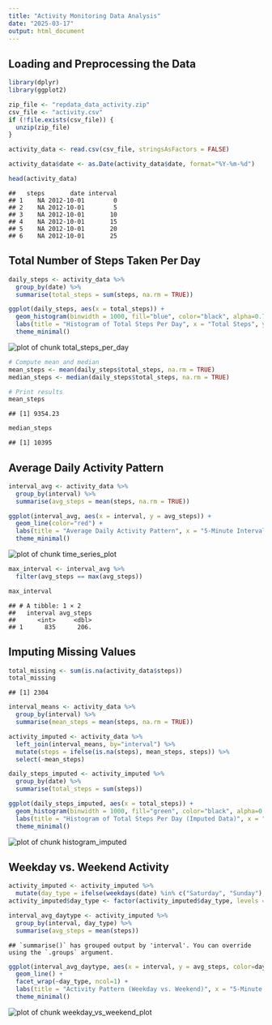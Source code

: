 ```yaml
---
title: "Activity Monitoring Data Analysis"
date: "2025-03-17"
output: html_document
---
```


## **Loading and Preprocessing the Data**


``` r
library(dplyr)
library(ggplot2)

zip_file <- "repdata_data_activity.zip"
csv_file <- "activity.csv"
if (!file.exists(csv_file)) {
  unzip(zip_file)
}

activity_data <- read.csv(csv_file, stringsAsFactors = FALSE)

activity_data$date <- as.Date(activity_data$date, format="%Y-%m-%d")

head(activity_data)
```

```
##   steps       date interval
## 1    NA 2012-10-01        0
## 2    NA 2012-10-01        5
## 3    NA 2012-10-01       10
## 4    NA 2012-10-01       15
## 5    NA 2012-10-01       20
## 6    NA 2012-10-01       25
```

## **Total Number of Steps Taken Per Day**


``` r
daily_steps <- activity_data %>%
  group_by(date) %>%
  summarise(total_steps = sum(steps, na.rm = TRUE))

ggplot(daily_steps, aes(x = total_steps)) +
  geom_histogram(binwidth = 1000, fill="blue", color="black", alpha=0.7) +
  labs(title = "Histogram of Total Steps Per Day", x = "Total Steps", y = "Frequency") +
  theme_minimal()
```

![plot of chunk total_steps_per_day](figure/total_steps_per_day-1.png)


``` r
# Compute mean and median
mean_steps <- mean(daily_steps$total_steps, na.rm = TRUE)
median_steps <- median(daily_steps$total_steps, na.rm = TRUE)

# Print results
mean_steps
```

```
## [1] 9354.23
```

``` r
median_steps
```

```
## [1] 10395
```

## **Average Daily Activity Pattern**


``` r
interval_avg <- activity_data %>%
  group_by(interval) %>%
  summarise(avg_steps = mean(steps, na.rm = TRUE))

ggplot(interval_avg, aes(x = interval, y = avg_steps)) +
  geom_line(color="red") +
  labs(title = "Average Daily Activity Pattern", x = "5-Minute Interval", y = "Average Steps") +
  theme_minimal()
```

![plot of chunk time_series_plot](figure/time_series_plot-1.png)


``` r
max_interval <- interval_avg %>%
  filter(avg_steps == max(avg_steps))

max_interval
```

```
## # A tibble: 1 × 2
##   interval avg_steps
##      <int>     <dbl>
## 1      835      206.
```

## **Imputing Missing Values**


``` r
total_missing <- sum(is.na(activity_data$steps))
total_missing
```

```
## [1] 2304
```


``` r
interval_means <- activity_data %>%
  group_by(interval) %>%
  summarise(mean_steps = mean(steps, na.rm = TRUE))

activity_imputed <- activity_data %>%
  left_join(interval_means, by="interval") %>%
  mutate(steps = ifelse(is.na(steps), mean_steps, steps)) %>%
  select(-mean_steps)
```


``` r
daily_steps_imputed <- activity_imputed %>%
  group_by(date) %>%
  summarise(total_steps = sum(steps))

ggplot(daily_steps_imputed, aes(x = total_steps)) +
  geom_histogram(binwidth = 1000, fill="green", color="black", alpha=0.7) +
  labs(title = "Histogram of Total Steps Per Day (Imputed Data)", x = "Total Steps", y = "Frequency") +
  theme_minimal()
```

![plot of chunk histogram_imputed](figure/histogram_imputed-1.png)

## **Weekday vs. Weekend Activity**


``` r
activity_imputed <- activity_imputed %>%
  mutate(day_type = ifelse(weekdays(date) %in% c("Saturday", "Sunday"), "Weekend", "Weekday"))
activity_imputed$day_type <- factor(activity_imputed$day_type, levels = c("Weekday", "Weekend"))
```


``` r
interval_avg_daytype <- activity_imputed %>%
  group_by(interval, day_type) %>%
  summarise(avg_steps = mean(steps))
```

```
## `summarise()` has grouped output by 'interval'. You can override using the `.groups` argument.
```

``` r
ggplot(interval_avg_daytype, aes(x = interval, y = avg_steps, color=day_type)) +
  geom_line() +
  facet_wrap(~day_type, ncol=1) +
  labs(title = "Activity Pattern (Weekday vs. Weekend)", x = "5-Minute Interval", y = "Average Steps") +
  theme_minimal()
```

![plot of chunk weekday_vs_weekend_plot](figure/weekday_vs_weekend_plot-1.png)



